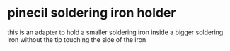 # pinecil soldering iron holder
this is an adapter to hold a smaller soldering iron inside a bigger soldering iron without the tip touching the side of the iron
